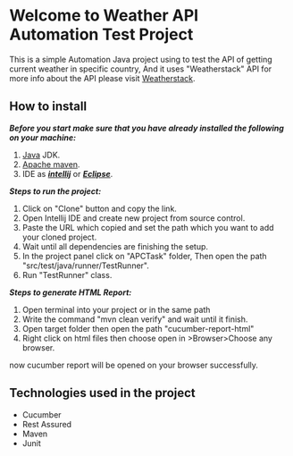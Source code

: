 # Welcome to Weather API Automation Test Project

This is a simple Automation Java project using to test the API of getting current weather in specific country, And it uses "Weatherstack" API
for more info about the API please visit [Weatherstack](https://weatherstack.com/?utm_source=any-api&utm_medium=OwnedSites).

## How to install 
***Before you start make sure that you have already installed the following on your machine:***
 1. [Java](https://www.java.com/en/download/manual.jsp) JDK.
 2. [Apache maven](https://maven.apache.org/).
 3. IDE as [**_intellij_**](https://www.jetbrains.com/idea/) or [**_Eclipse_**](https://www.eclipse.org/).
 
***Steps to run the project:***

 1. Click on "Clone" button and copy the link.
 2. Open Intellij IDE and create new project from source control.
 3. Paste the URL which copied and set the path which you want to add your cloned project.
 4. Wait until all dependencies are finishing the setup.
 5. In the project panel click on "APCTask" folder, Then open the path "src/test/java/runner/TestRunner".
 6. Run "TestRunner" class.

***Steps to generate HTML Report:***

 1. Open terminal into your project or in the same path
 2. Write the command "mvn clean verify" and wait until it finish.
 3. Open target folder then open the path "cucumber-report-html"
 4. Right click on html files then choose open in >Browser>Choose any browser.

now cucumber report will be opened on your browser successfully.


## Technologies used in the project
  
 - Cucumber
 - Rest Assured 
 - Maven
 - Junit
